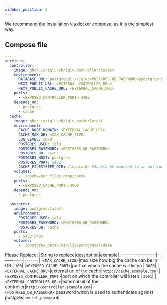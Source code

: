 ```yaml
---
sidebar_position: 2
---
```


We recommend the installation via docker compose, as it is the simplest way.

## Compose file

```yaml title="compose.yml"
---
services:
  controller:
    image: ghcr.io/iglu-sh/iglu-controller:latest
    environment:
      DATABASE_URL: postgresql://iglu:<POSTGRES_DB_PASSWORD>@postgres:5432/cache
      NEXT_PUBLIC_URL: <EXTERNAL_CONTROLLER_URL>
      NEXT_PUBLIC_CACHE_URL: <EXTERNAL_CACHE_URL>
    ports:
      - <EXPOSED_CONTROLLER_PORT>:3000
    depends_on:
      - postgres
      - cache
  cache:
    image: ghcr.io/iglu-sh/iglu-cache:latest
    environment:
      CACHE_ROOT_DOMAIN: <EXTERNAL_CACHE_URL>
      CACHE_MAX_GB: <MAX_CACHE_SIZE> 
      LOG_LEVEL: INFO
      POSTGRES_USER: iglu
      POSTGRES_PASSWORD: <POSTGRES_DB_PASSWORD>
      POSTGRES_DB: cache
      POSTGRES_HOST: postgres
      POSTGRES_PORT: 5432
      CACHE_FILESYSTEM_DIR: /tmp/cache #Should be mounted to an outside container if you want to persist files, else set to something in the container
    volumes:
      - ./cache/nar_files:/tmp/cache
    ports:
      - <EXPOSED_CACHE_PORT>:3000
    depends_on:
      - postgres
  
  postgres:
    image: postgres:latest
    environment:
      POSTGRES_USER: iglu
      POSTGRES_PASSWORD: <POSTGRES_DB_PASSWORD>
      POSTGRES_DB: cache
    ports:
      - 5432:5432
    volumes:
      - ./postgres_data:/var/lib/postgresql/data
```

Please Replace:
|String to replace|description|example|
|-----------------|-----------|-------|
|`<MAX_CACHE_SIZE>`|max size how big the cache can be in GB | `100`|
|`<EXPOSED_CACHE_PORT>`|port on which the cache will listen | `3000`|
|`<EXTERNAL_CACHE_URL>`|external url of the cache|`http://cache.example.com`|
|`<EXPOSED_CONTROLLER_PORT>`|port on which the controller will listen | `3001`|
|`<EXTERNAL_CONTROLLER_URL>`|external url of the controller|`http://controller.example.com`|
|`<POSTGRES_DB_PASSWORD>`|password which is used to authenticate against postgres|`secret_password`|



